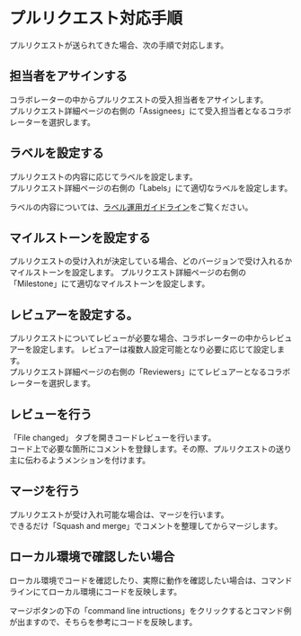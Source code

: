 # プルリクエスト対応手順

プルリクエストが送られてきた場合、次の手順で対応します。

## 担当者をアサインする

コラボレーターの中からプルリクエストの受入担当者をアサインします。  
プルリクエスト詳細ページの右側の「Assignees」にて受入担当者となるコラボレーターを選択します。

## ラベルを設定する

プルリクエストの内容に応じてラベルを設定します。  
プルリクエスト詳細ページの右側の「Labels」にて適切なラベルを設定します。

ラベルの内容については、[ラベル運用ガイドライン](./label_operation)をご覧ください。

## マイルストーンを設定する

プルリクエストの受け入れが決定している場合、どのバージョンで受け入れるかマイルストーンを設定します。
プルリクエスト詳細ページの右側の「Milestone」にて適切なマイルストーンを設定します。

## レビュアーを設定する。

プルリクエストについてレビューが必要な場合、コラボレーターの中からレビュアーを設定します。
レビュアーは複数人設定可能となり必要に応じて設定します。  
プルリクエスト詳細ページの右側の「Reviewers」にてレビュアーとなるコラボレーターを選択します。

## レビューを行う

「File changed」 タブを開きコードレビューを行います。  
コード上で必要な箇所にコメントを登録します。その際、プルリクエストの送り主に伝わるようメンションを付けます。

## マージを行う

プルリクエストが受け入れ可能な場合は、マージを行います。  
できるだけ「Squash and merge」でコメントを整理してからマージします。

## ローカル環境で確認したい場合

ローカル環境でコードを確認したり、実際に動作を確認したい場合は、コマンドラインにてローカル環境にコードを反映します。

マージボタンの下の「command line intructions」をクリックするとコマンド例が出ますので、そちらを参考にコードを反映します。

